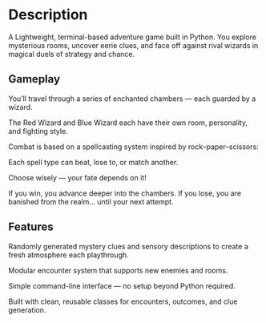 # Description
A Lightweight, terminal-based adventure game built in Python.
You explore mysterious rooms, uncover eerie clues, and face off against rival wizards in magical duels of strategy and chance.

## Gameplay

You’ll travel through a series of enchanted chambers — each guarded by a wizard.

The Red Wizard and Blue Wizard each have their own room, personality, and fighting style.

Combat is based on a spellcasting system inspired by rock–paper–scissors:

Each spell type can beat, lose to, or match another.

Choose wisely — your fate depends on it!

If you win, you advance deeper into the chambers.
If you lose, you are banished from the realm… until your next attempt.

## Features

Randomly generated mystery clues and sensory descriptions to create a fresh atmosphere each playthrough.

Modular encounter system that supports new enemies and rooms.

Simple command-line interface — no setup beyond Python required.

Built with clean, reusable classes for encounters, outcomes, and clue generation.
